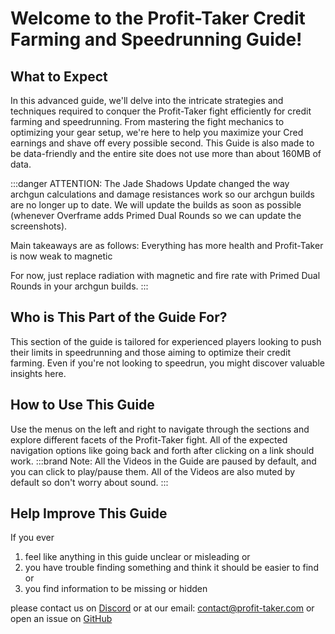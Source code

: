 # Welcome to the Profit-Taker Credit Farming and Speedrunning Guide!

## What to Expect

In this advanced guide, we'll delve into the intricate strategies and techniques required to conquer the Profit-Taker fight efficiently for credit farming and speedrunning. From mastering the fight mechanics to optimizing your gear setup, we're here to help you maximize your Cred earnings and shave off every possible second. This Guide is also made to be data-friendly and the entire site does not use more than about 160MB of data.

:::danger ATTENTION:
The Jade Shadows Update changed the way archgun calculations and damage resistances work so our archgun builds are no longer up to date. We will update the builds as soon as possible (whenever Overframe adds Primed Dual Rounds so we can update the screenshots). 

Main takeaways are as follows: Everything has more health and Profit-Taker is now weak to magnetic

For now, just replace radiation with magnetic and fire rate with Primed Dual Rounds in your archgun builds.
:::

## Who is This Part of the Guide For?

This section of the guide is tailored for experienced players looking to push their limits in speedrunning and those aiming to optimize their credit farming. Even if you're not looking to speedrun, you might discover valuable insights here.

## How to Use This Guide

Use the menus on the left and right to navigate through the sections and explore different facets of the Profit-Taker fight. All of the expected navigation options like going back and forth after clicking on a link should work.
:::brand Note:
All the Videos in the Guide are paused by default, and you can click to play/pause them. All of the Videos are also muted by default so don't worry about sound.
:::

## Help Improve This Guide

If you ever 
1. feel like anything in this guide unclear or misleading or 
2. you have trouble finding something and think it should be easier to find or
3. you find information to be missing or hidden 

please contact us on [Discord](https://discord.profit-taker.com) or at our email: [contact@profit-taker.com](mailto:contact@profit-taker.com) or open an issue on [GitHub](https://github.com/KalaayPT/Profit-Taker-Guide)